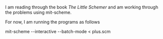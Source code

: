I am reading through the book _The Little Schemer_ and am working through the problems using mit-scheme.

For now, I am running the programs as follows

 mit-scheme --interactive --batch-mode < plus.scm
